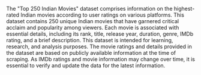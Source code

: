The "Top 250 Indian Movies" dataset comprises information on the highest-rated Indian movies according to user ratings on various platforms.
This dataset contains 250 unique Indian movies that have garnered critical acclaim and popularity among viewers.
Each movie is associated with essential details, including its rank, title, release year, duration, genre, IMDb rating, and a brief description.
This dataset is intended for learning, research, and analysis purposes.
The movie ratings and details provided in the dataset are based on publicly available information at the time of scraping. 
As IMDb ratings and movie information may change over time, it is essential to verify and update the data for the latest information.
